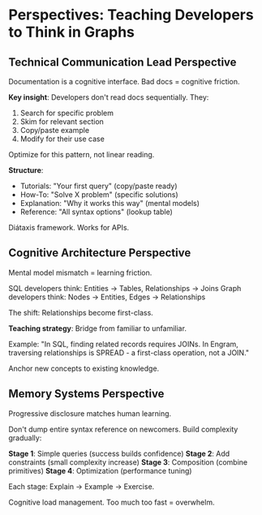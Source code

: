 # Perspectives: Teaching Developers to Think in Graphs

## Technical Communication Lead Perspective

Documentation is a cognitive interface. Bad docs = cognitive friction.

**Key insight**: Developers don't read docs sequentially. They:
1. Search for specific problem
2. Skim for relevant section
3. Copy/paste example
4. Modify for their use case

Optimize for this pattern, not linear reading.

**Structure**:
- Tutorials: "Your first query" (copy/paste ready)
- How-To: "Solve X problem" (specific solutions)
- Explanation: "Why it works this way" (mental models)
- Reference: "All syntax options" (lookup table)

Diátaxis framework. Works for APIs.

## Cognitive Architecture Perspective

Mental model mismatch = learning friction.

SQL developers think: Entities → Tables, Relationships → Joins
Graph developers think: Nodes → Entities, Edges → Relationships

The shift: Relationships become first-class.

**Teaching strategy**: Bridge from familiar to unfamiliar.

Example:
"In SQL, finding related records requires JOINs. In Engram, traversing relationships is SPREAD - a first-class operation, not a JOIN."

Anchor new concepts to existing knowledge.

## Memory Systems Perspective

Progressive disclosure matches human learning.

Don't dump entire syntax reference on newcomers. Build complexity gradually:

**Stage 1**: Simple queries (success builds confidence)
**Stage 2**: Add constraints (small complexity increase)
**Stage 3**: Composition (combine primitives)
**Stage 4**: Optimization (performance tuning)

Each stage: Explain → Example → Exercise.

Cognitive load management. Too much too fast = overwhelm.
